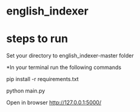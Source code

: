 # english_indexer

# steps to run
Set your directory to english_indexer-master folder

*In your terminal run the following commands

pip install -r requirements.txt

python main.py

Open in browser http://127.0.0.1:5000/
